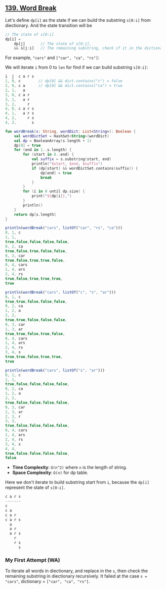 ## [139. Word Break](https://leetcode.com/problems/word-break/)

Let's define `dp[i]` as the state if we can build the substring `s[0:i]` from diectionary. And the state transition will be

```js
// The state of s[0:i]
dp[i] = 
    dp[j]       // The state of s[0:j], 
    && s[j:i]   // The remaining substring, check if it in the dictionary
```

For example, `"cars"` and `["car", "ca", "rs"]`:

We will iterate `i` from 0 to `len` for find if we can build substring `s[0:i]`:

```js
i  j  c a r s
1, 0, c        // dp[0] && dict.contains("c") = false
2, 0, c a      // dp[0] && dict.contains("ca") = true
2, 1,   a
3, 0, c a r
3, 1,   a r
3, 2,     r
4, 0, c a r s
4, 1,   a r s
4, 2,     r s
4, 3,       s
```

```kotlin
fun wordBreak(s: String, wordDict: List<String>): Boolean {
    val wordDictSet = HashSet<String>(wordDict)
    val dp = BooleanArray(s.length + 1)
    dp[0] = true
    for (end in 1..s.length) {
        for (start in 0..end) {
            val suffix = s.substring(start, end)
            println("$start, $end, $suffix")
            if (dp[start] && wordDictSet.contains(suffix)) {
                dp[end] = true
                break
            }
        }
        for (i in 0 until dp.size) {
            print("${dp[i]},")
        }
        println()
    }
    return dp[s.length]
}
```

```js
println(wordBreak("cars", listOf("car", "rs", "ca")))
0, 1, c
1, 1, 
true,false,false,false,false,
0, 2, ca
true,false,true,false,false,
0, 3, car
true,false,true,true,false,
0, 4, cars
1, 4, ars
2, 4, rs
true,false,true,true,true,
true

println(wordBreak("cars", listOf("c", "s", "ar")))
0, 1, c
true,true,false,false,false,
0, 2, ca
1, 2, a
2, 2, 
true,true,false,false,false,
0, 3, car
1, 3, ar
true,true,false,true,false,
0, 4, cars
1, 4, ars
2, 4, rs
3, 4, s
true,true,false,true,true,
true

println(wordBreak("cars", listOf("s", "ar")))
0, 1, c
1, 1, 
true,false,false,false,false,
0, 2, ca
1, 2, a
2, 2, 
true,false,false,false,false,
0, 3, car
1, 3, ar
2, 3, r
3, 3, 
true,false,false,false,false,
0, 4, cars
1, 4, ars
2, 4, rs
3, 4, s
4, 4, 
true,false,false,false,false,
false
```

* **Time Complexity**: `O(n^2)` where `n` is the length of string.
* **Space Complexity**: `O(n)` for dp table.

Here we don't iterate to build substring start from `i`, because the `dp[i]` represent the state of `s[0:i]`.

```js
c a r s
-------
c
c a
c a r
c a r s
  a
  a r
  a r s
    r
    r s
      s
```

### My First Attempt (WA)
To iterate all words in diectionary, and replace in the `s`, then check the remaining substring in diectionary recursively. It failed at the case `s = "cars"`, dictionary = `["car", "ca", "rs"]`.